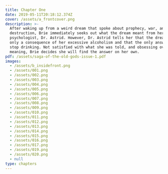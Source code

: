 ```yaml
---
title: Chapter One
date: 2019-05-11T20:18:12.374Z
cover: /assets/a_frontcover.png
description: >-
  After waking up from a weird dream that spoke about prophecy, war, and
  destruction, Brie immediately seeks out what the dream meant from her
  psychologist, Dr. Astrid. However, Dr. Astrid tells her that the dream was
  only a consequence of her excessive alcoholism and that the only answer is to
  stop drinking. Not satisfied with what she was told, and obsessing over the
  meaning, Brie decides she will find the answer on her own.
pdf: /assets/saga-of-the-old-gods-issue-1.pdf
images:
  - /assets/b_insidefront.png
  - /assets/001.png
  - /assets/002.png
  - /assets/003.png
  - /assets/004.png
  - /assets/005.png
  - /assets/006.png
  - /assets/007.png
  - /assets/008.png
  - /assets/009.png
  - /assets/010.png
  - /assets/011.png
  - /assets/012.png
  - /assets/013.png
  - /assets/014.png
  - /assets/015.png
  - /assets/016.png
  - /assets/017.png
  - /assets/019.png
  - /assets/020.png
  - null
type: chapters
---
```


